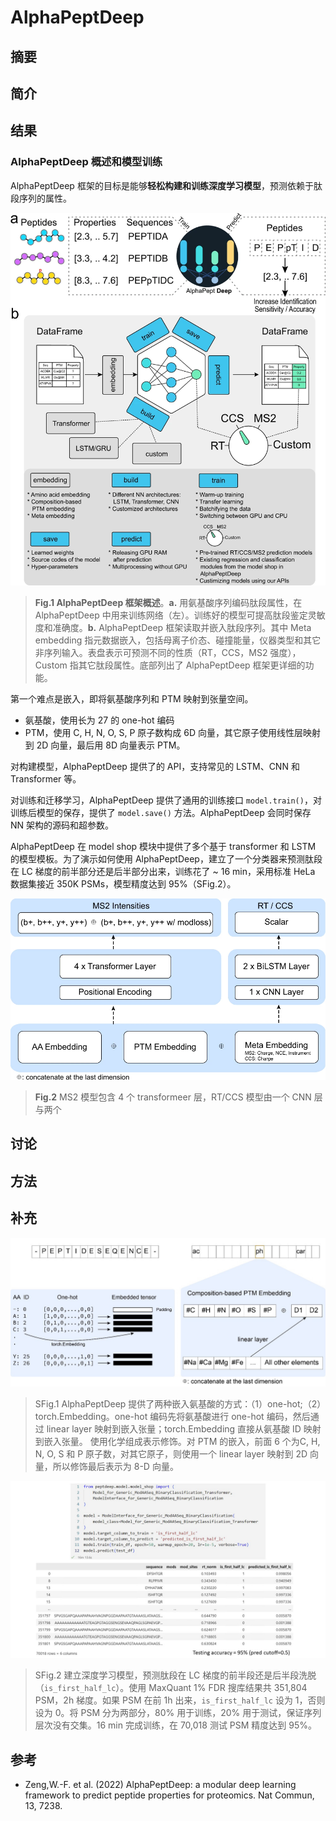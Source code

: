 # AlphaPeptDeep

## 摘要

## 简介



## 结果

### AlphaPeptDeep 概述和模型训练

AlphaPeptDeep 框架的目标是能够**轻松构建和训练深度学习模型**，预测依赖于肽段序列的属性。

![](images/2022-12-08-16-22-03.png)

> **Fig.1 AlphaPeptDeep 框架概述**。**a.** 用氨基酸序列编码肽段属性，在 AlphaPeptDeep 中用来训练网络（左）。训练好的模型可提高肽段鉴定灵敏度和准确度。**b.** AlphaPeptDeep 框架读取并嵌入肽段序列。其中 Meta embedding 指元数据嵌入，包括母离子价态、碰撞能量，仪器类型和其它非序列输入。表盘表示可预测不同的性质（RT，CCS，MS2 强度），Custom 指其它肽段属性。底部列出了 AlphaPeptDeep 框架更详细的功能。

第一个难点是嵌入，即将氨基酸序列和 PTM 映射到张量空间。

- 氨基酸，使用长为 27 的 one-hot 编码
- PTM，使用 C, H, N, O, S, P 原子数构成 6D 向量，其它原子使用线性层映射到 2D 向量，最后用 8D 向量表示 PTM。

对构建模型，AlphaPeptDeep 提供了的 API，支持常见的 LSTM、CNN 和 Transformer 等。

对训练和迁移学习，AlphaPeptDeep 提供了通用的训练接口 `model.train()`，对训练后模型的保存，提供了 `model.save()` 方法。AlphaPeptDeep 会同时保存 NN 架构的源码和超参数。

AlphaPeptDeep 在 model shop 模块中提供了多个基于 transformer 和 LSTM 的模型模板。为了演示如何使用 AlphaPeptDeep，建立了一个分类器来预测肽段在 LC 梯度的前半部分还是后半部分出来，训练花了 ~ 16 min，采用标准 HeLa 数据集接近 350K PSMs，模型精度达到 95%（SFig.2）。

![](images/2022-12-11-11-15-30.png)

> **Fig.2** MS2 模型包含 4 个 transformeer 层，RT/CCS 模型由一个 CNN 层与两个

## 讨论

## 方法

## 补充

![](images/2022-12-08-18-44-11.png)

> SFig.1 AlphaPeptDeep 提供了两种嵌入氨基酸的方式：（1）one-hot;（2）torch.Embedding。one-hot 编码先将氨基酸进行 one-hot 编码，然后通过 linear layer 映射到嵌入张量；torch.Embedding 直接从氨基酸 ID 映射到嵌入张量。
> 使用化学组成表示修饰。对 PTM 的嵌入，前面 6 个为C, H, N, O, S 和 P 原子数，对其它原子，则使用一个 linear layer 映射到 2D 向量，所以修饰最后表示为 8-D 向量。

![](images/2022-12-11-10-39-19.png)

> SFig.2 建立深度学习模型，预测肽段在 LC 梯度的前半段还是后半段洗脱（`is_first_half_lc`）。使用 MaxQuant 1% FDR 搜库结果共 351,804 PSM，2h 梯度。如果 PSM 在前 1h 出来，`is_first_half_lc` 设为 1，否则设为 0。将 PSM 分为两部分，80% 用于训练，20% 用于测试，保证序列层次没有交集。16 min 完成训练，在 70,018 测试 PSM 精度达到 95%。



## 参考

- Zeng,W.-F. et al. (2022) AlphaPeptDeep: a modular deep learning framework to predict peptide properties for proteomics. Nat Commun, 13, 7238.
